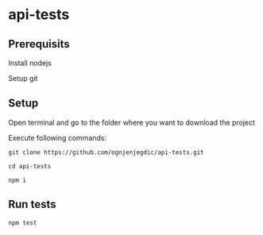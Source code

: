 # api-tests

Prerequisits
-----
Install nodejs

Setup git


Setup
-----
Open terminal and go to the folder where you want to download the project

Execute following commands:

`git clone https://github.com/ognjenjegdic/api-tests.git`

`cd api-tests`

`npm i`


Run tests
-----
`npm test`